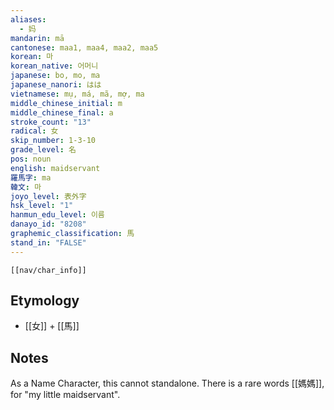 ```yaml
---
aliases:
  - 妈
mandarin: mā
cantonese: maa1, maa4, maa2, maa5
korean: 마
korean_native: 어머니
japanese: bo, mo, ma
japanese_nanori: はは
vietnamese: mụ, má, mã, mợ, ma
middle_chinese_initial: m
middle_chinese_final: a
stroke_count: "13"
radical: 女
skip_number: 1-3-10
grade_level: 名
pos: noun
english: maidservant
羅馬字: ma
韓文: 마
joyo_level: 表外字
hsk_level: "1"
hanmun_edu_level: 이름
danayo_id: "8208"
graphemic_classification: 馬
stand_in: "FALSE"
---
```

```meta-bind-embed
[[nav/char_info]]
```
## Etymology
- [[女]] + [[馬]]
## Notes

As a Name Character, this cannot standalone.  There is a rare words [[媽媽]], for "my little maidservant".  
